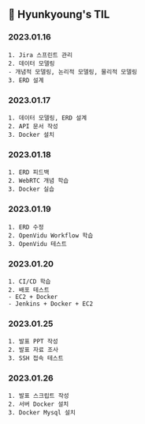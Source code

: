 ## 📝 Hyunkyoung's TIL

### 2023.01.16
    1. Jira 스프린트 관리
    2. 데이터 모델링
    - 개념적 모델링, 논리적 모델링, 물리적 모델링
    3. ERD 설계

### 2023.01.17
    1. 데이터 모델링, ERD 설계
    2. API 문서 작성
    3. Docker 설치

### 2023.01.18
    1. ERD 피드백
    2. WebRTC 개념 학습
    3. Docker 실습

### 2023.01.19
    1. ERD 수정
    2. OpenVidu Workflow 학습
    3. OpenVidu 테스트

### 2023.01.20
    1. CI/CD 학습
    2. 배포 테스트
    - EC2 + Docker
    - Jenkins + Docker + EC2

### 2023.01.25
    1. 발표 PPT 작성
    2. 발표 자료 조사
    3. SSH 접속 테스트

### 2023.01.26
    1. 발표 스크립트 작성
    2. 서버 Docker 설치
    3. Docker Mysql 설치
    